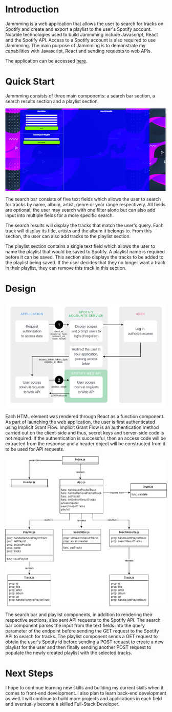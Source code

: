 # Introduction
Jammming is a web application that allows the user to search for tracks on Spotify and create and export a playlist to the user's Spotify account. Notable technologies used to build Jammming include Javascript, React and the Spotify API. Access to a Spotify account is also required to use Jammming. The main purpose of Jammming is to demonstrate my capabilities with Javascript, React and sending requests to web APIs.

The application can be accessed [here](https://superlative-medovik-410381.netlify.app/).

# Quick Start
Jammming consists of three main components: a search bar section, a search results section and a playlist section. 

![alt text](./src/images/jammming-screenshot.png 'screenshot of Jammming application')

The search bar consists of five text fields which allows the user to search for tracks by name, album, artist, genre or year range respectively. All fields are optional; the user may search with one filter alone but can also add input into multiple fields for a more specific search.

The search results will display the tracks that match the user's query. Each track will display its title, artists and the album it belongs to. From this section, the user can also add tracks to the playlist section.

The playlist section contains a single text field which allows the user to name the playlist that would be saved to Spotify. A playlist name is required before it can be saved. This section also displays the tracks to be added to the playlist being saved. If the user decides that they no longer want a track in their playlist, they can remove this track in this section.

# Design
![alt text](./src/images/implicit-grant-diagram.png 'implicit grant flow diagram')

Each HTML element was rendered through React as a function component. As part of launching the web application, the user is first authenticated using Implicit Grant Flow. Implicit Grant Flow is an authentication method carried out on the client-side and thus, secret keys and server-side code is not required. If the authentication is successful, then an access code will be extracted from the response and a header object will be constructed from it to be used for API requests.

![alt text](./src/images/design-diagram.png 'Jammming design diagram')

The search bar and playlist components, in addition to rendering their respective sections, also sent API requests to the Spotify API. The search bar component parses the input from the text fields into the query parameter of the endpoint before sending the GET request to the Spotify API to search for tracks. The playlist component sends a GET request to obtain the user's Spotify id before sending a POST request to create a new playlist for the user and then finally sending another POST request to populate the newly created playlist with the selected tracks.

# Next Steps
I hope to continue learning new skills and building my current skills when it comes to front-end development. I also plan to learn back-end development as well. I will continue to build more projects and applications in each field and eventually become a skilled Full-Stack Developer.
